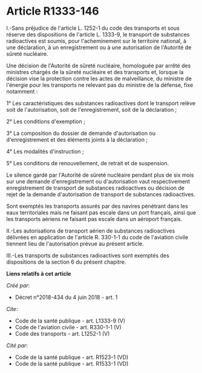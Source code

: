 # Article R1333-146

I.-Sans préjudice de l'article L. 1252-1 du code des transports et sous réserve des dispositions de l'article L. 1333-9, le
transport de substances radioactives est soumis, pour l'acheminement sur le territoire national, à une déclaration, à un
enregistrement ou à une autorisation de l'Autorité de sûreté nucléaire.

Une décision de l'Autorité de sûreté nucléaire, homologuée par arrêté des ministres chargés de la sûreté nucléaire et des
transports et, lorsque la décision vise la protection contre les actes de malveillance, du ministre de l'énergie pour les
transports ne relevant pas du ministre de la défense, fixe notamment :

1° Les caractéristiques des substances radioactives dont le transport relève soit de l'autorisation, soit de
l'enregistrement, soit de la déclaration ;

2° Les conditions d'exemption ;

3° La composition du dossier de demande d'autorisation ou d'enregistrement et des éléments joints à la déclaration ;

4° Les modalités d'instruction ;

5° Les conditions de renouvellement, de retrait et de suspension.

Le silence gardé par l'Autorité de sûreté nucléaire pendant plus de six mois sur une demande d'enregistrement ou
d'autorisation vaut respectivement enregistrement de transport de substances radioactives ou décision de rejet de la demande
d'autorisation de transport de substances radioactives.

Sont exemptés les transports assurés par des navires pénétrant dans les eaux territoriales mais ne faisant pas escale dans un
port français, ainsi que les transports aériens ne faisant pas escale dans un aéroport français.

II.-Les autorisations de transport aérien de substances radioactives délivrées en application de l'article R. 330-1-1 du code
de l'aviation civile tiennent lieu de l'autorisation prévue au présent article.

III.-Les transports de substances radioactives sont exemptés des dispositions de la section 6 du présent chapitre.

**Liens relatifs à cet article**

_Créé par_:

  - Décret n°2018-434 du 4 juin 2018 - art. 1

_Cite_:

  - Code de la santé publique - art. L1333-9 (V)
  - Code de l'aviation civile - art. R330-1-1 (V)
  - Code des transports - art. L1252-1 (V)

_Cité par_:

  - Code de la santé publique - art. R1523-1 (VD)
  - Code de la santé publique - art. R1533-1 (VD)
